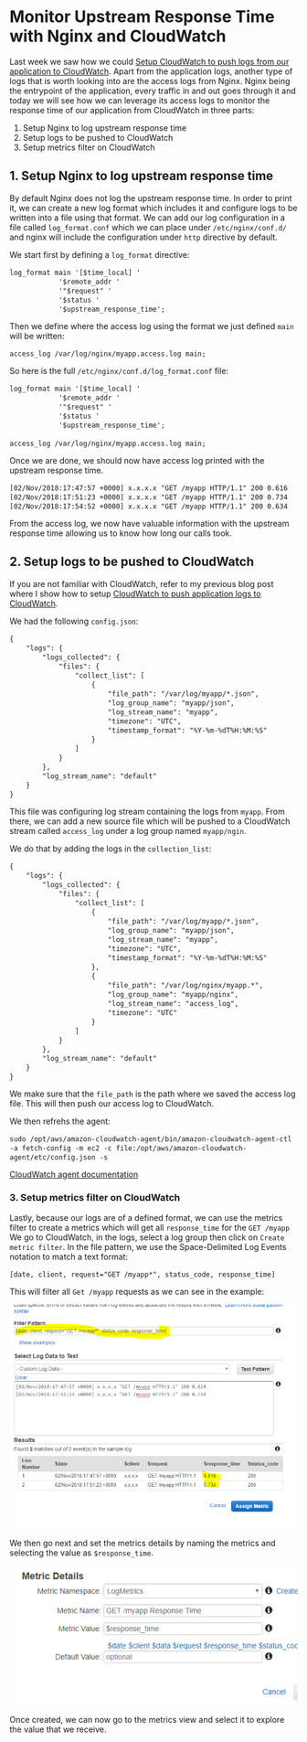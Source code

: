 # Monitor Upstream Response Time with Nginx and CloudWatch

Last week we saw how we could [Setup CloudWatch to push logs from our application to CloudWatch](https://kimsereyblog.blogspot.com/2018/11/serilog-with-aws-cloudwatch-on-ubuntu.html). Apart from the application logs, another type of logs that is worth looking into are the access logs from Nginx. Nginx being the entrypoint of the application, every traffic in and out goes through it and today we will see how we can leverage its access logs to monitor the response time of our application from CloudWatch in three parts:

1. Setup Nginx to log upstream response time 
2. Setup logs to be pushed to CloudWatch
3. Setup metrics filter on CloudWatch

## 1. Setup Nginx to log upstream response time

By default Nginx does not log the upstream response time. In order to print it, we can create a new log format which includes it and configure logs to be written into a file using that format. We can add our log configuration in a file called `log_format.conf` which we can place under `/etc/nginx/conf.d/` and nginx will include the configuration under `http` directive by default.

We start first by defining a `log_format` directive:

```
log_format main '[$time_local] '
            '$remote_addr '
            '"$request" '
            '$status '
            '$upstream_response_time';
```

Then we define where the access log using the format we just defined `main` will be written:

```
access_log /var/log/nginx/myapp.access.log main;
```

So here is the full `/etc/nginx/conf.d/log_format.conf` file:

```
log_format main '[$time_local] '
            '$remote_addr '
            '"$request" '
            '$status '
            '$upstream_response_time';

access_log /var/log/nginx/myapp.access.log main;
```

Once we are done, we should now have access log printed with the upstream response time.

```
[02/Nov/2018:17:47:57 +0000] x.x.x.x "GET /myapp HTTP/1.1" 200 0.616
[02/Nov/2018:17:51:23 +0000] x.x.x.x "GET /myapp HTTP/1.1" 200 0.734
[02/Nov/2018:17:54:52 +0000] x.x.x.x "GET /myapp HTTP/1.1" 200 0.634
```

From the access log, we now have valuable information with the upstream response time allowing us to know how long our calls took. 

## 2. Setup logs to be pushed to CloudWatch

If you are not familiar with CloudWatch, refer to my previous blog post where I show how to setup [CloudWatch to push application logs to CloudWatch](https://kimsereyblog.blogspot.com/2018/11/serilog-with-aws-cloudwatch-on-ubuntu.html).

We had the following `config.json`:

```
{
    "logs": {
        "logs_collected": {
            "files": {
                "collect_list": [
                    {
                        "file_path": "/var/log/myapp/*.json",
                        "log_group_name": "myapp/json",
                        "log_stream_name": "myapp",
                        "timezone": "UTC",
                        "timestamp_format": "%Y-%m-%dT%H:%M:%S"
                    }
                ]
            }
        },
        "log_stream_name": "default"
    }
}
```

This file was configuring log stream containing the logs from `myapp`. From there, we can add a new source file which will be pushed to a CloudWatch stream called `access_log` under a log group named `myapp/ngin`.

We do that by adding the logs in the `collection_list`:

```
{
    "logs": {
        "logs_collected": {
            "files": {
                "collect_list": [
                    {
                        "file_path": "/var/log/myapp/*.json",
                        "log_group_name": "myapp/json",
                        "log_stream_name": "myapp",
                        "timezone": "UTC",
                        "timestamp_format": "%Y-%m-%dT%H:%M:%S"
                    },
                    {
                        "file_path": "/var/log/nginx/myapp.*",
                        "log_group_name": "myapp/nginx",
                        "log_stream_name": "access_log",
                        "timezone": "UTC"
                    }
                ]
            }
        },
        "log_stream_name": "default" 
    }
}
```

We make sure that the `file_path` is the path where we saved the access log file.
This will then push our access log to CloudWatch.

We then refrehs the agent:

```
sudo /opt/aws/amazon-cloudwatch-agent/bin/amazon-cloudwatch-agent-ctl -a fetch-config -m ec2 -c file:/opt/aws/amazon-cloudwatch-agent/etc/config.json -s
```

[CloudWatch agent documentation](https://docs.aws.amazon.com/AmazonCloudWatch/latest/monitoring/CloudWatch-Agent-Configuration-File-Details.html)

### 3. Setup metrics filter on CloudWatch

Lastly, because our logs are of a defined format, we can use the metrics filter to create a metrics which will get all `response_time` for the `GET /myapp`
We go to CloudWatch, in the logs, select a log group then click on `Create metric filter`. In the file pattern, we use the Space-Delimited Log Events notation to match a text format:

```
[date, client, request="GET /myapp*", status_code, response_time]
```

This will filter all `Get /myapp` requests as we can see in the example:

![img](https://raw.githubusercontent.com/Kimserey/BlogArchive/master/img/20181228_cw_metrics/metrics.PNG)

We then go next and set the metrics details by naming the metrics and selecting the value as `$response_time`.

![image](https://raw.githubusercontent.com/Kimserey/BlogArchive/master/img/20181228_cw_metrics/name_mnetrics.PNG)

Once created, we can now go to the metrics view and select it to explore the value that we receive.